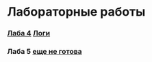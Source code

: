 # Лабораторные работы
### [Лаба 4](https://github.com/atommaks/lab_2/tree/master/src/main/java/ru/bmstu/lab4) [Логи](https://github.com/atommaks/lab_2/blob/master/MyLog.log)
### Лаба 5 [еще не готова]()

